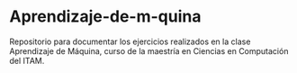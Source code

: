 # Aprendizaje-de-m-quina
Repositorio para documentar los ejercicios realizados en la clase Aprendizaje de Máquina, curso de la maestría en Ciencias en Computación del ITAM.

